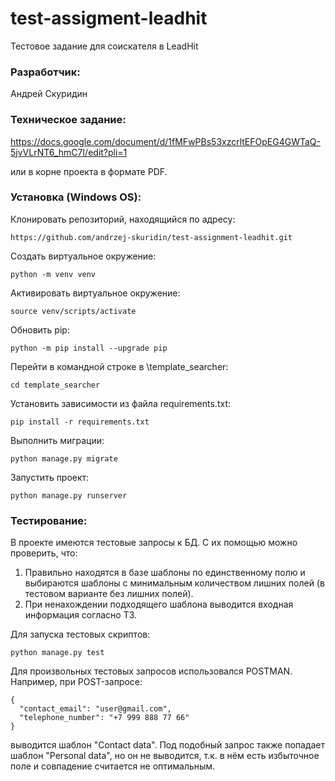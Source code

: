 # test-assigment-leadhit
Тестовое задание для соискателя в LeadHit

### Разработчик:
Андрей Скуридин

### Техническое задание:
https://docs.google.com/document/d/1fMFwPBs53xzcrltEFOpEG4GWTaQ-5jvVLrNT6_hmC7I/edit?pli=1

или в корне проекта в формате PDF.


### Установка (Windows OS):
Клонировать репозиторий, находящийся по адресу:

```
https://github.com/andrzej-skuridin/test-assignment-leadhit.git
```

Создать виртуальное окружение:

```
python -m venv venv
```

Активировать виртуальное окружение:

```
source venv/scripts/activate
```

Обновить pip:

```
python -m pip install --upgrade pip
```

Перейти в командной строке в \template_searcher:
```
cd template_searcher
```

Установить зависимости из файла requirements.txt:

```
pip install -r requirements.txt
```

Выполнить миграции:

```
python manage.py migrate
```

Запустить проект:

```
python manage.py runserver
```


### Тестирование:
В проекте имеются тестовые запросы к БД. С их помощью можно проверить, что:

1) Правильно находятся в базе шаблоны по единственному полю и выбираются шаблоны с минимальным количеством лишних полей (в тестовом варианте без лишних полей).
2) При ненахождении подходящего шаблона выводится входная информация согласно ТЗ.

Для запуска тестовых скриптов:
```
python manage.py test
```
Для произвольных тестовых запросов использовался POSTMAN. Например, при POST-запросе:
```
{
  "contact_email": "user@gmail.com",
  "telephone_number": "+7 999 888 77 66"
}
```

выводится шаблон "Contact data". Под подобный запрос также попадает шаблон "Personal data", но он не выводится, т.к. в нём есть избыточное поле и совпадение считается не оптимальным.